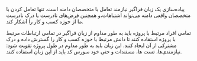 پیاده‌سازی یک زبان فراگیر نیازمند تعامل با متخصصان دامنه است. تنها تعامل کردن با متخصصان واقعی دامنه می‌تواند اشتباهات،و همچنین فرض‌های نادرست یا درک نادرست ما از حوزه کسب و کار را آشکار کند.

تمامی افراد مرتبط با پروژه باید به طور مداوم از زبان فراگیر در تمامی ارتباطات مرتبط با پروژه استفاده کنند تا دانش مرتبط با حوزه کسب و کار را گسترش داده و درک مشترکی از آن ایجاد کنند. این زبان باید به طور مداوم در طول پروژه تقویت شود: نیازمندی‌ها، تست ها، مستندات و حتی خود سورس کد باید از این زبان استفاده کنند.

